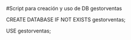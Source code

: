 #Script para creación y uso de DB gestorventas

CREATE DATABASE IF NOT EXISTS gestorventas;

USE gestorventas;